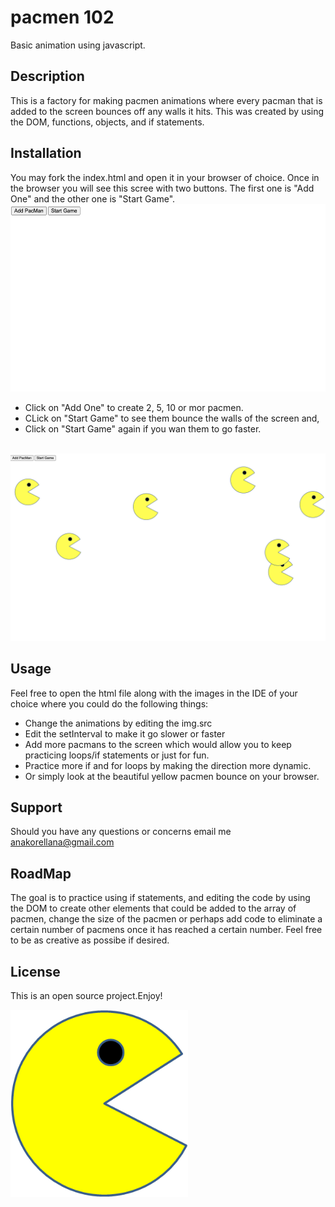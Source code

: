 # pacmen 102


Basic animation using javascript.


<h2>Description</h2>

This is a factory for making pacmen animations where every pacman that is added to the screen bounces off any walls it hits.
This was created by using the DOM, functions, objects, and if statements.


<h2>Installation</h2>
You may fork the index.html and open it in your browser of choice. Once in the browser you will see this scree with two buttons.
The first one is "Add One" and the other one is "Start Game". 

<img src="game.png" height="300"/>
<br>

+ Click on "Add One" to create 2, 5, 10 or mor pacmen.
+ CLick on "Start Game" to see them bounce the walls of the screen and,
+ Click on "Start Game" again if you wan them to go faster.

<br>
<img src="addingpacmen.png">


<h2>Usage</h2>


Feel free to open the html file along with the images in the IDE of your choice where you could do the following things:

+ Change the animations by editing the img.src
+ Edit the setInterval to make it go slower or faster
+ Add more pacmans to the screen which would allow you to keep practicing loops/if statements or just for fun.
+ Practice more if and for loops by making the direction more dynamic.
+ Or simply look at the beautiful yellow pacmen bounce on your browser.

<h2>Support</h2>

Should you have any questions or concerns email me anakorellana@gmail.com

<h2>RoadMap</h2>

The goal is to practice using if statements, and editing the code by using the DOM to create other elements that could be added to the array of pacmen, change the size of the pacmen or perhaps add code to eliminate a certain number of pacmens once it has reached a certain number. Feel free to be as creative as possibe if desired. 

<h2>License</h2>

This is an open source project.Enjoy!

<img src="images/PacMan1.png" height="300"/>
